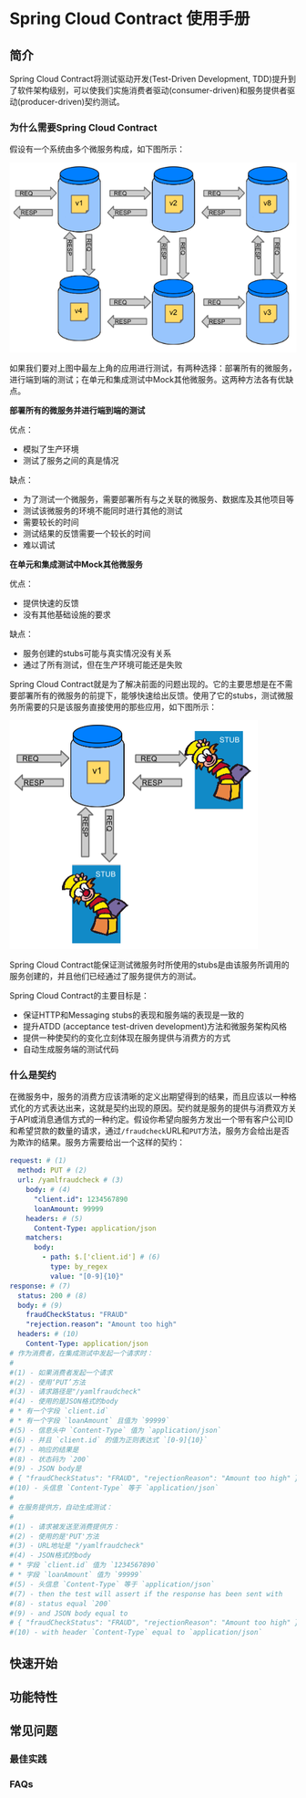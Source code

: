 # Spring Cloud Contract 使用手册

## 简介

Spring Cloud Contract将测试驱动开发(Test-Driven Development, TDD)提升到了软件架构级别，可以使我们实施消费者驱动(consumer-driven)和服务提供者驱动(producer-driven)契约测试。

### 为什么需要Spring Cloud Contract

假设有一个系统由多个微服务构成，如下图所示：

![](images/microservices-1.png)

如果我们要对上图中最左上角的应用进行测试，有两种选择：部署所有的微服务，进行端到端的测试；在单元和集成测试中Mock其他微服务。这两种方法各有优缺点。

**部署所有的微服务并进行端到端的测试**

优点：
* 模拟了生产环境
* 测试了服务之间的真是情况

缺点：
* 为了测试一个微服务，需要部署所有与之关联的微服务、数据库及其他项目等
* 测试该微服务的环境不能同时进行其他的测试
* 需要较长的时间
* 测试结果的反馈需要一个较长的时间
* 难以调试

**在单元和集成测试中Mock其他微服务**

优点：
* 提供快速的反馈
* 没有其他基础设施的要求

缺点：
* 服务创建的stubs可能与真实情况没有关系
* 通过了所有测试，但在生产环境可能还是失败

Spring Cloud Contract就是为了解决前面的问题出现的。它的主要思想是在不需要部署所有的微服务的前提下，能够快速给出反馈。使用了它的stubs，测试微服务所需要的只是该服务直接使用的那些应用，如下图所示：

![](images/microservices-2.png)

Spring Cloud Contract能保证测试微服务时所使用的stubs是由该服务所调用的服务创建的，并且他们已经通过了服务提供方的测试。

Spring Cloud Contract的主要目标是：
* 保证HTTP和Messaging stubs的表现和服务端的表现是一致的
* 提升ATDD (acceptance test-driven development)方法和微服务架构风格
* 提供一种使契约的变化立刻体现在服务提供与消费方的方式
* 自动生成服务端的测试代码

### 什么是契约

在微服务中，服务的消费方应该清晰的定义出期望得到的结果，而且应该以一种格式化的方式表达出来，这就是契约出现的原因。契约就是服务的提供与消费双方关于API或消息通信方式的一种约定。假设你希望向服务方发出一个带有客户公司ID和希望贷款的数量的请求，通过`/fraudcheck`URL和`PUT`方法，服务方会给出是否为欺诈的结果。服务方需要给出一个这样的契约：

```yaml
request: # (1)
  method: PUT # (2)
  url: /yamlfraudcheck # (3)
    body: # (4)
      "client.id": 1234567890
      loanAmount: 99999
    headers: # (5)
      Content-Type: application/json
    matchers:
      body:
        - path: $.['client.id'] # (6)
          type: by_regex
          value: "[0-9]{10}"
response: # (7)
  status: 200 # (8)
  body: # (9)
    fraudCheckStatus: "FRAUD"
    "rejection.reason": "Amount too high"
  headers: # (10)
    Content-Type: application/json
# 作为消费者，在集成测试中发起一个请求时：
#
#(1) - 如果消费者发起一个请求
#(2) - 使用‘PUT’方法
#(3) - 请求路径是"/yamlfraudcheck"
#(4) - 使用的是JSON格式的body
# * 有一个字段 `client.id`
# * 有一个字段 `loanAmount` 且值为 `99999`
#(5) - 信息头中 `Content-Type` 值为 `application/json`
#(6) - 并且 `client.id` 的值为正则表达式 `[0-9]{10}`
#(7) - 响应的结果是
#(8) - 状态码为 `200`
#(9) - JSON body是
# { "fraudCheckStatus": "FRAUD", "rejectionReason": "Amount too high" }
#(10) - 头信息 `Content-Type` 等于 `application/json`
#
# 在服务提供方，自动生成测试：
#
#(1) - 请求被发送至消费提供方：
#(2) - 使用的是'PUT'方法
#(3) - URL地址是 "/yamlfraudcheck"
#(4) - JSON格式的body
# * 字段 `client.id` 值为 `1234567890`
# * 字段 `loanAmount` 值为 `99999`
#(5) - 头信息 `Content-Type` 等于 `application/json`
#(7) - then the test will assert if the response has been sent with
#(8) - status equal `200`
#(9) - and JSON body equal to
# { "fraudCheckStatus": "FRAUD", "rejectionReason": "Amount too high" }
#(10) - with header `Content-Type` equal to `application/json`
```




## 快速开始

## 功能特性

## 常见问题

### 最佳实践

### FAQs